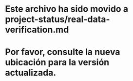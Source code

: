 # Este archivo ha sido movido a project-status/real-data-verification.md
# Por favor, consulte la nueva ubicación para la versión actualizada.
